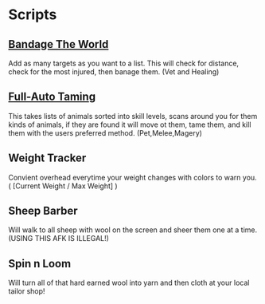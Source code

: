 # Scripts
## [Bandage The World](https://github.com/malbolger/Typescript_UOLL/blob/main/Bandage_The_World)
Add as many targets as you want to a list. This will check for distance, check for the most injured, then banage them. (Vet and Healing)
## [Full-Auto Taming](https://github.com/malbolger/Typescript_UOLL/blob/main/Full-Auto_Taming)
This takes lists of animals sorted into skill levels, scans around you for them kinds of animals, if they are found it will move ot them, tame them, and kill them with the users preferred method. (Pet,Melee,Magery)
## Weight Tracker
Convient overhead everytime your weight changes with colors to warn you.( [Current Weight / Max Weight] )
## Sheep Barber
Will walk to all sheep with wool on the screen and sheer them one at a time. (USING THIS AFK IS ILLEGAL!)
## Spin n Loom
Will turn all of that hard earned wool into yarn and then cloth at your local tailor shop!
